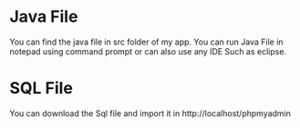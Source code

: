 # Java File
You can find the java file in src folder of my app. You can run Java File in notepad using command prompt or can also use any IDE Such as eclipse.
# SQL File
You can download the Sql file and import it in http://localhost/phpmyadmin
